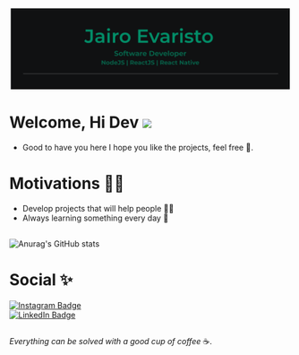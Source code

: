 ![capa_github](./logo.png) 

# Welcome, Hi Dev <img src="https://raw.githubusercontent.com/kaueMarques/kaueMarques/master/hi.gif" width="30px">
- Good to have you here I hope you like the projects, feel free :tada:.

# Motivations :no_good_man:

- Develop projects that will help people :man_technologist:
- Always learning something every day :pencil:

##

![Anurag's GitHub stats](https://github-readme-stats.vercel.app/api?username=jairoevaristo&theme=dark&show_icons=true)

##

# Social :sparkles:

[![Instagram Badge](https://img.shields.io/badge/Instagram-@jairoevaristo12-%23E4405F?style=for-the-badge&logo=instagram&logoColor=white)](https://instagram.com/jairo_evaristo12)
<br />
[![LinkedIn Badge](https://img.shields.io/badge/Linkedin-jairoevaristo-%0097E6?style=for-the-badge&logo=linkedin&logoColor=white)](https://linkedin.com/in/jairoevaristo)

##

*Everything can be solved with a good cup of coffee* :coffee:.
